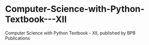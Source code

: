 # Computer-Science-with-Python-Textbook---XII
Computer Science with Python Textbook - XII, published by BPB Publications
